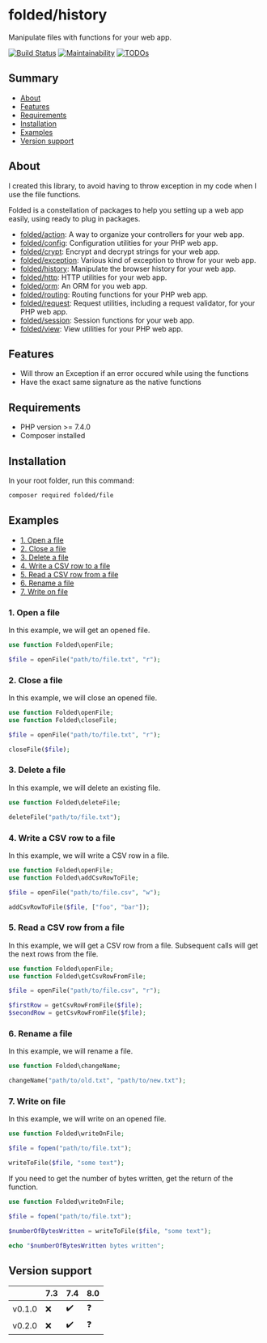 # folded/history

Manipulate files with functions for your web app.

[![Build Status](https://travis-ci.com/folded-php/file.svg?branch=master)](https://travis-ci.com/folded-php/file) [![Maintainability](https://api.codeclimate.com/v1/badges/b5a5af3f90a5a429fec3/maintainability)](https://codeclimate.com/github/folded-php/file/maintainability) [![TODOs](https://img.shields.io/endpoint?url=https://api.tickgit.com/badge?repo=github.com/folded-php/file)](https://www.tickgit.com/browse?repo=github.com/folded-php/file)

## Summary

- [About](#about)
- [Features](#features)
- [Requirements](#requirements)
- [Installation](#installation)
- [Examples](#examples)
- [Version support](#version-support)

## About

I created this library, to avoid having to throw exception in my code when I use the file functions.

Folded is a constellation of packages to help you setting up a web app easily, using ready to plug in packages.

- [folded/action](https://github.com/folded-php/action): A way to organize your controllers for your web app.
- [folded/config](https://github.com/folded-php/config): Configuration utilities for your PHP web app.
- [folded/crypt](https://github.com/folded-php/crypt): Encrypt and decrypt strings for your web app.
- [folded/exception](https://github.com/folded-php/exception): Various kind of exception to throw for your web app.
- [folded/history](https://github.com/folded-php/history): Manipulate the browser history for your web app.
- [folded/http](https://github.com/folded-php/http): HTTP utilities for your web app.
- [folded/orm](https://github.com/folded-php/orm): An ORM for you web app.
- [folded/routing](https://github.com/folded-php/routing): Routing functions for your PHP web app.
- [folded/request](https://github.com/folded-php/request): Request utilities, including a request validator, for your PHP web app.
- [folded/session](https://github.com/folded-php/session): Session functions for your web app.
- [folded/view](https://github.com/folded-php/view): View utilities for your PHP web app.

## Features

- Will throw an Exception if an error occured while using the functions
- Have the exact same signature as the native functions

## Requirements

- PHP version >= 7.4.0
- Composer installed

## Installation

In your root folder, run this command:

```bash
composer required folded/file
```

## Examples

- [1. Open a file](#1-open-a-file)
- [2. Close a file](#2-close-a-file)
- [3. Delete a file](#3-delete-a-file)
- [4. Write a CSV row to a file](#4-write-a-csv-row-to-a-file)
- [5. Read a CSV row from a file](#5-read-a-csv-row-from-a-file)
- [6. Rename a file](#6-rename-a-file)
- [7. Write on file](#7-write-on-file)

### 1. Open a file

In this example, we will get an opened file.

```php
use function Folded\openFile;

$file = openFile("path/to/file.txt", "r");
```

### 2. Close a file

In this example, we will close an opened file.

```php
use function Folded\openFile;
use function Folded\closeFile;

$file = openFile("path/to/file.txt", "r");

closeFile($file);
```

### 3. Delete a file

In this example, we will delete an existing file.

```php
use function Folded\deleteFile;

deleteFile("path/to/file.txt");
```

### 4. Write a CSV row to a file

In this example, we will write a CSV row in a file.

```php
use function Folded\openFile;
use function Folded\addCsvRowToFile;

$file = openFile("path/to/file.csv", "w");

addCsvRowToFile($file, ["foo", "bar"]);
```

### 5. Read a CSV row from a file

In this example, we will get a CSV row from a file. Subsequent calls will get the next rows from the file.

```php
use function Folded\openFile;
use function Folded\getCsvRowFromFile;

$file = openFile("path/to/file.csv", "r");

$firstRow = getCsvRowFromFile($file);
$secondRow = getCsvRowFromFile($file);
```

### 6. Rename a file

In this example, we will rename a file.

```php
use function Folded\changeName;

changeName("path/to/old.txt", "path/to/new.txt");
```

### 7. Write on file

In this example, we will write on an opened file.

```php
use function Folded\writeOnFile;

$file = fopen("path/to/file.txt");

writeToFile($file, "some text");
```

If you need to get the number of bytes written, get the return of the function.

```php
use function Folded\writeOnFile;

$file = fopen("path/to/file.txt");

$numberOfBytesWritten = writeToFile($file, "some text");

echo "$numberOfBytesWritten bytes written";
```

## Version support

|        | 7.3 | 7.4 | 8.0 |
| ------ | --- | --- | --- |
| v0.1.0 | ❌  | ✔️  | ❓  |
| v0.2.0 | ❌  | ✔️  | ❓  |
